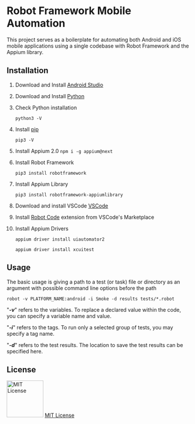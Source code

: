 # Robot Framework Mobile Automation

This project serves as a boilerplate for automating both Android and iOS mobile applications using a single codebase with Robot Framework and the Appium library.

## Installation
1. Download and Install [Android Studio](https://developer.android.com/codelabs/basic-android-kotlin-compose-install-android-studio "Android Studio")

2. Download and Install [Python](https://www.python.org/downloads/ "Python")

3. Check Python installation

    `python3 -V`

4. Install [pip](https://pip.pypa.io/ "pip")

    `pip3 -V`

5. Install Appium 2.0
    `npm i -g appium@next`

6. Install Robot Framework

    `pip3 install robotframework`
    
7. Install Appium Library

    `pip3 install robotframework-appiumlibrary`
    
8. Download and install VSCode [VSCode](https://code.visualstudio.com/docs/?dv=osx "VSCode")

9. Install [Robot Code](https://marketplace.visualstudio.com/items?itemName=d-biehl.robotcode "Robot Code") extension from VSCode's Marketplace

10. Install Appium Drivers 

    `appium driver install uiautomator2`
    
    `appium driver install xcuitest`

## Usage
The basic usage is giving a path to a test (or task) file or directory as an
argument with possible command line options before the path

    robot -v PLATFORM_NAME:android -i Smoke -d results tests/*.robot

"***-v***" refers to the variables. To replace a declared value within the code, you can specify a variable name and value.

"***-i***" refers to the tags. To run only a selected group of tests, you may specify a tag name.

"***-d***" refers to the test results. The location to save the test results can be specified here.

## License
<img src="https://upload.wikimedia.org/wikipedia/commons/thumb/0/0b/License_icon-mit-2.svg/2000px-License_icon-mit-2.svg.png" alt="MIT License" width="100" height="100"/> [MIT License](https://opensource.org/licenses/MIT)
